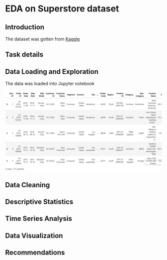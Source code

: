 # EDA on Superstore dataset
## Introduction
The dataset was gotten from [Kaggle](kagle.com/datasets)
## Task details

## Data Loading and Exploration
The data was loaded into Jupyter notebook

![data view](https://github.com/omodara12/oibsip_task1/blob/main/assets/images/data%20eploration.png)

## Data Cleaning

## Descriptive Statistics

## Time Series Analysis

## Data Visualization

## Recommendations

